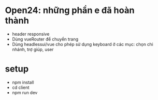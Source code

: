 # Open24: những phần e đã hoàn thành
+ header responsive
+ Dùng vueRouter để chuyển trang
+ Dùng headlessui/vue cho phép sử dụng keyboard ở các mục: chọn chi nhánh, trợ giúp, user

# setup
+ npm install
+ cd client
+ npm run dev

